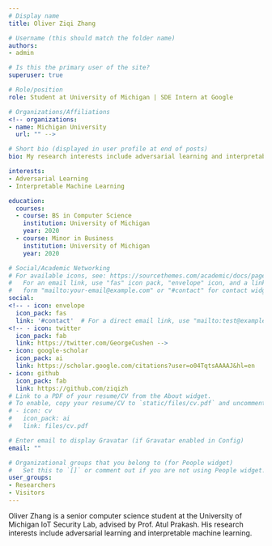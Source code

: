 ```yaml
---
# Display name
title: Oliver Ziqi Zhang

# Username (this should match the folder name)
authors:
- admin

# Is this the primary user of the site?
superuser: true

# Role/position
role: Student at University of Michigan | SDE Intern at Google

# Organizations/Affiliations
<!-- organizations:
- name: Michigan University
  url: "" -->

# Short bio (displayed in user profile at end of posts)
bio: My research interests include adversarial learning and interpretable machine learning.

interests:
- Adversarial Learning
- Interpretable Machine Learning

education:
  courses:
  - course: BS in Computer Science
    institution: University of Michigan
    year: 2020
  - course: Minor in Business
    institution: University of Michigan
    year: 2020

# Social/Academic Networking
# For available icons, see: https://sourcethemes.com/academic/docs/page-builder/#icons
#   For an email link, use "fas" icon pack, "envelope" icon, and a link in the
#   form "mailto:your-email@example.com" or "#contact" for contact widget.
social:
<!-- - icon: envelope
  icon_pack: fas
  link: '#contact'  # For a direct email link, use "mailto:test@example.org". -->
<!-- - icon: twitter
  icon_pack: fab
  link: https://twitter.com/GeorgeCushen -->
- icon: google-scholar
  icon_pack: ai
  link: https://scholar.google.com/citations?user=o04TqtsAAAAJ&hl=en
- icon: github
  icon_pack: fab
  link: https://github.com/ziqizh
# Link to a PDF of your resume/CV from the About widget.
# To enable, copy your resume/CV to `static/files/cv.pdf` and uncomment the lines below.
# - icon: cv
#   icon_pack: ai
#   link: files/cv.pdf

# Enter email to display Gravatar (if Gravatar enabled in Config)
email: ""

# Organizational groups that you belong to (for People widget)
#   Set this to `[]` or comment out if you are not using People widget.
user_groups:
- Researchers
- Visitors
---
```


Oliver Zhang is a senior computer science student at the University of Michigan IoT Security Lab, advised by Prof. Atul Prakash. His research interests include adversarial learning and interpretable machine learning. 

